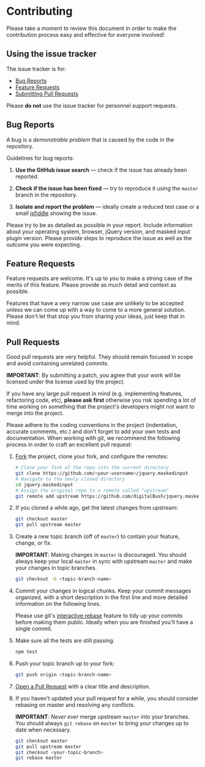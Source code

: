 # Contributing

Please take a moment to review this document in order to make the contribution
process easy and effective for everyone involved!

## Using the issue tracker

The issue tracker is for:
* [Bug Reports](#bug-reports)
* [Feature Requests](#feature-requests)
* [Submitting Pull Requests](#pull-requests)

Please **do not** use the issue tracker for personnel support requests.

## Bug Reports

A bug is a _demonstrable problem_ that is caused by the code in the repository.

Guidelines for bug reports:

1. **Use the GitHub issue search** &mdash; check if the issue has already been
   reported.

2. **Check if the issue has been fixed** &mdash; try to reproduce it using the
   `master` branch in the repository.

3. **Isolate and report the problem** &mdash; ideally create a reduced test
   case or a small [jsfiddle](http://jsfiddle.net) showing the issue.

Please try to be as detailed as possible in your report. Include information about
your operating system, browser, jQuery version, and masked input plugin version.
Please provide steps to reproduce the issue as well as the outcome you were expecting.

## Feature Requests

Feature requests are welcome. It's up to *you* to make a strong case of the merits of
this feature. Please provide as much detail and context as possible.

Features that have a very narrow use case are unlikely to be accepted unless we
can come up with a way to come to a more general solution. Please don't let
that stop you from sharing your ideas, just keep that in mind.

## Pull Requests

Good pull requests are very helpful. They should remain focused
in scope and avoid containing unrelated commits.

**IMPORTANT**: By submitting a patch, you agree that your work will be
licensed under the license used by the project.

If you have any large pull request in mind (e.g. implementing features,
refactoring code, etc), **please ask first** otherwise you risk spending
a lot of time working on something that the project's developers might
not want to merge into the project.

Please adhere to the coding conventions in the project (indentation,
accurate comments, etc.) and don't forget to add your own tests and
documentation. When working with git, we recommend the following process
in order to craft an excellent pull request:

1. [Fork](http://help.github.com/fork-a-repo/) the project, clone your fork,
   and configure the remotes:

   ```bash
   # Clone your fork of the repo into the current directory
   git clone https://github.com/<your-username>/jquery.maskedinput
   # Navigate to the newly cloned directory
   cd jquery.maskedinput
   # Assign the original repo to a remote called "upstream"
   git remote add upstream https://github.com/digitalBush/jquery.maskedinput
   ```

2. If you cloned a while ago, get the latest changes from upstream:

   ```bash
   git checkout master
   git pull upstream master
   ```

3. Create a new topic branch (off of `master`) to contain your feature, change,
   or fix.

   **IMPORTANT**: Making changes in `master` is discouraged. You should always
   keep your local `master` in sync with upstream `master` and make your
   changes in topic branches.

   ```bash
   git checkout -b <topic-branch-name>
   ```

4. Commit your changes in logical chunks. Keep your commit messages organized,
   with a short description in the first line and more detailed information on
   the following lines.

   Please use git's
   [interactive rebase](https://help.github.com/articles/interactive-rebase)
   feature to tidy up your commits before making them public. Ideally when you
   are finished you'll have a single commit.

5. Make sure all the tests are still passing.

   ```bash
   npm test
   ```

6. Push your topic branch up to your fork:

   ```bash
   git push origin <topic-branch-name>
   ```

7. [Open a Pull Request](https://help.github.com/articles/using-pull-requests/)
    with a clear title and description.

8. If you haven't updated your pull request for a while, you should consider
   rebasing on master and resolving any conflicts.

   **IMPORTANT**: _Never ever_ merge upstream `master` into your branches. You
   should always `git rebase` on `master` to bring your changes up to date when
   necessary.

   ```bash
   git checkout master
   git pull upstream master
   git checkout <your-topic-branch>
   git rebase master
   ```
